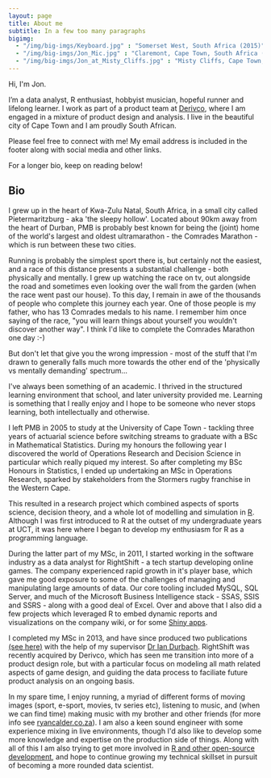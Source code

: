 ```yaml
---
layout: page
title: About me
subtitle: In a few too many paragraphs
bigimg:
  - "/img/big-imgs/Keyboard.jpg" : "Somerset West, South Africa (2015)"
  - "/img/big-imgs/Jon_Mic.jpg" : "Claremont, Cape Town, South Africa (2015)"
  - "/img/big-imgs/Jon_at_Misty_Cliffs.jpg" : "Misty Cliffs, Cape Town, South Africa (2015)"
---
```


Hi, I'm Jon. 

I’m a data analyst, R enthusiast, hobbyist musician, hopeful runner and 
lifelong learner. I work as part of a product team at 
[Derivco](http://derivco.com/), where I am engaged in a mixture of product 
design and analysis. I live in the beautiful city of Cape Town and I am proudly 
South African.

Please feel free to connect with me! My email address is included in the footer 
along with social media and other links.

For a longer bio, keep on reading below!

## Bio

I grew up in the heart of Kwa-Zulu Natal, South Africa, in a small 
city called Pietermaritzburg - aka 'the sleepy hollow'. Located about 90km away 
from the heart of Durban, PMB is probably best known for being the (joint) home 
of the world's largest and oldest ultramarathon - the Comrades Marathon - which 
is run between these two cities.

Running is probably the simplest sport there is, but certainly not the easiest, 
and a race of this distance presents a substantial challenge - both physically 
and mentally. I grew up watching the race on tv, out alongside the road and 
sometimes even looking over the wall from the garden (when the race went past 
our house). To this day, I remain in awe of the thousands of people who complete 
this journey each year. One of those people is my father, who has 13 Comrades 
medals to his name. I remember him once saying of the race, "you will learn 
things about yourself you wouldn't discover another way". I think I'd like to 
complete the Comrades Marathon one day :-)

But don't let that give you the wrong impression - most of the stuff that I'm 
drawn to generally falls much more towards the other end of the 'physically vs 
mentally demanding' spectrum...

I've always been something of an academic. I thrived in the structured learning 
environment that school, and later university provided me. Learning is something 
that I really enjoy and I hope to be someone who never stops learning, both 
intellectually and otherwise.

I left PMB in 2005 to study at the University of Cape Town - tackling three 
years of actuarial science before switching streams to graduate with a BSc in 
Mathematical Statistics. During my honours the following year I discovered 
the world of Operations Research and Decision Science in particular which really 
piqued my interest. So after completing my BSc Honours in Statistics, I 
ended up undertaking an MSc in Operations Research, sparked by stakeholders from 
the Stormers rugby franchise in the Western Cape. 

This resulted in a research project which combined aspects of sports science, 
decision theory, and a whole lot of modelling and simulation in 
[R](https://www.r-project.org/about.html). Although I was first introduced to R 
at the outset of my undergraduate years at UCT, it was here where I began to 
develop my enthusiasm for R as a programming language.

During the latter part of my MSc, in 2011, I started working in the software 
industry as a data analyst for RightShift - a tech startup developing online 
games. The company experienced rapid growth in it's player base, which gave me 
good exposure to some of the challenges of managing and manipulating large 
amounts of data. Our core tooling included MySQL, SQL Server, and much of the 
Microsoft Business Intelligence stack - SSAS, SSIS and SSRS - along with a good
deal of Excel. Over and above that I also did a few projects which leveraged R 
to embed dynamic reports and visualizations on the company wiki, or for some 
[Shiny apps](http://shiny.rstudio.com/).

I completed my MSc in 2013, and have since produced two publications 
[(see here)](http://jonmcalder.github.io/cv/) with the help of my supervisor 
[Dr Ian Durbach](http://www.stats.uct.ac.za/stats/people/academic/durbach). 
RightShift was recently acquired by Derivco, which has seen me transition into 
more of a product design role, but with a particular focus on modeling all math 
related aspects of game design, and guiding the data process to faciliate future 
product analysis on an ongoing basis.

In my spare time, I enjoy running, a myriad of different forms of moving images 
(sport, e-sport, movies, tv series etc), listening to music, and (when we can 
find time) making music with my brother and other friends (for more info 
see [ryancalder.co.za](www.ryancalder.co.za)). I am also a keen sound engineer 
with some experience mixing in live environments, though I'd also like to 
develop some more knowledge and expertise on the production side of things. 
Along with all of this I am also trying to get more involved in 
[R and other open-source development](http://github.com/jonmcalder), and hope to 
continue growing my technical skillset in pursuit of becoming a more rounded 
data scientist.